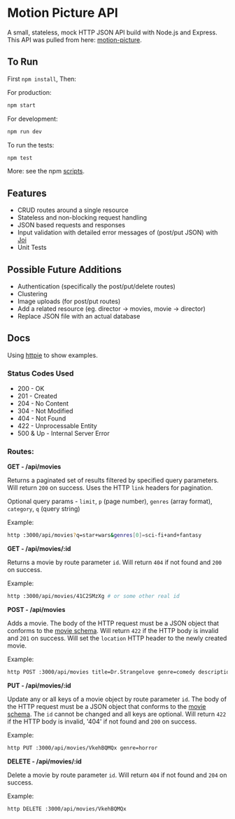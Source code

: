 # Motion Picture API
A small, stateless, mock HTTP JSON API build with Node.js and Express. This API was pulled from here: [motion-picture](https://github.com/DerekCuevas/motion-picture).

## To Run
First `npm install`, Then:

For production:
```sh
npm start
```

For development:
```sh
npm run dev
```

To run the tests:
```sh
npm test
```

More: see the npm [scripts](package.json#L6).

## Features
- CRUD routes around a single resource
- Stateless and non-blocking request handling
- JSON based requests and responses
- Input validation with detailed error messages of (post/put JSON) with [Joi](https://github.com/hapijs/joi)
- Unit Tests

## Possible Future Additions
- Authentication (specifically the post/put/delete routes)
- Clustering
- Image uploads (for post/put routes)
- Add a related resource (eg. director -> movies, movie -> director)
- Replace JSON file with an actual database

## Docs
Using [httpie](https://github.com/jkbrzt/httpie) to show examples.

### Status Codes Used

- 200 - OK
- 201 - Created
- 204 - No Content
- 304 - Not Modified
- 404 - Not Found
- 422 - Unprocessable Entity
- 500 & Up - Internal Server Error

### Routes:

**GET - /api/movies**

Returns a paginated set of results filtered by specified query parameters. Will return `200` on success. Uses the HTTP `link` headers for pagination.

Optional query params - `limit`, `p` (page number), `genres` (array format), `category`, `q` (query string)

Example:
```sh
http :3000/api/movies?q=star+wars&genres[0]=sci-fi+and+fantasy
```

**GET - /api/movies/:id**

Returns a movie by route parameter `id`. Will return `404` if not found and `200` on success.

Example:
```sh
http :3000/api/movies/41C2SMzXg # or some other real id
```

**POST - /api/movies**

Adds a movie. The body of the HTTP request must be a JSON object that conforms to the [movie schema](models/movie.schema.js). Will return `422` if the HTTP body is invalid and `201` on success. Will set the `location` HTTP header to the newly created movie.

Example:
```sh
http POST :3000/api/movies title=Dr.Strangelove genre=comedy description="Dr. Strangelove or: How I Learned to Stop Worrying and Love the Bomb" producer=Metro-Goldwyn-Mayer rating=R retail=2.99
```

**PUT - /api/movies/:id**

Update any or all keys of a movie object by route parameter `id`. The body of the HTTP request must be a JSON object that conforms to the [movie schema](models/movie.schema.js). The `id` cannot be changed and all keys are optional. Will return `422` if the HTTP body is invalid, '404' if not found and `200` on success.

Example:
```sh
http PUT :3000/api/movies/VkehBQMQx genre=horror
```

**DELETE - /api/movies/:id**

Delete a movie by route parameter `id`. Will return `404` if not found and `204` on success.

Example:
```sh
http DELETE :3000/api/movies/VkehBQMQx
```
